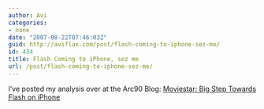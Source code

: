 ```yaml
---
author: Avi
categories:
- none
date: "2007-08-22T07:46:03Z"
guid: http://aviflax.com/post/flash-coming-to-iphone-sez-me/
id: 434
title: Flash Coming to iPhone, sez me
url: /post/flash-coming-to-iphone-sez-me/
---
```

I&#8217;ve posted my analysis over at the Arc90 Blog: [Moviestar: Big Step Towards Flash on iPhone](http://blog.arc90.com/2007/08/moviestar_big_step_toward_flas.php)